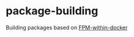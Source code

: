# package-building
Building packages based on [FPM-within-docker](https://github.com/fpm-within-docker/fpm-within-docker)
